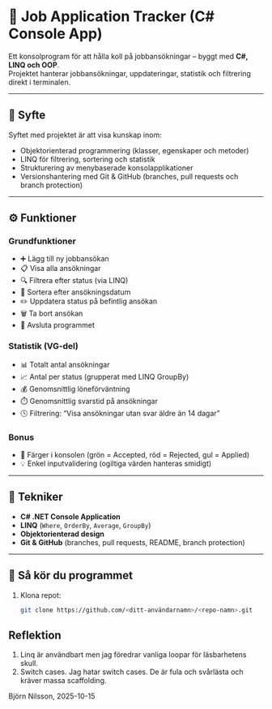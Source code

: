 ﻿# 💼 Job Application Tracker (C# Console App)

Ett konsolprogram för att hålla koll på jobbansökningar – byggt med **C#, LINQ och OOP**.  
Projektet hanterar jobbansökningar, uppdateringar, statistik och filtrering direkt i terminalen.

---

## 🎯 Syfte
Syftet med projektet är att visa kunskap inom:
- Objektorienterad programmering (klasser, egenskaper och metoder)
- LINQ för filtrering, sortering och statistik
- Strukturering av menybaserade konsolapplikationer
- Versionshantering med Git & GitHub (branches, pull requests och branch protection)

---

## ⚙️ Funktioner

### Grundfunktioner
- ➕ Lägg till ny jobbansökan  
- 📋 Visa alla ansökningar  
- 🔍 Filtrera efter status (via LINQ)  
- 📅 Sortera efter ansökningsdatum  
- ✏️ Uppdatera status på befintlig ansökan  
- 🗑️ Ta bort ansökan  
- 💾 Avsluta programmet  

### Statistik (VG-del)
- 📊 Totalt antal ansökningar  
- 📈 Antal per status (grupperat med LINQ GroupBy)  
- 💰 Genomsnittlig löneförväntning  
- ⏱️ Genomsnittlig svarstid på ansökningar  
- 🕓 Filtrering: “Visa ansökningar utan svar äldre än 14 dagar”  

### Bonus
- 🎨 Färger i konsolen (grön = Accepted, röd = Rejected, gul = Applied)  
- 💡 Enkel inputvalidering (ogiltiga värden hanteras smidigt)  

---

## 🧠 Tekniker
- **C# .NET Console Application**
- **LINQ** (`Where`, `OrderBy`, `Average`, `GroupBy`)
- **Objektorienterad design**
- **Git & GitHub** (branches, pull requests, README, branch protection)

---

## 🚀 Så kör du programmet
1. Klona repot:
   ```bash
   git clone https://github.com/<ditt-användarnamn>/<repo-namn>.git


## Reflektion
1. Linq är användbart men jag föredrar vanliga loopar för läsbarhetens skull.
2. Switch cases. Jag hatar switch cases. De är fula och svårlästa och kräver massa scaffolding.

Björn Nilsson, 2025-10-15